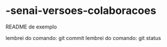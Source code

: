 # -senai-versoes-colaboracoes
README de exemplo

lembrei do comando: git commit
lembrei do comando: git status

